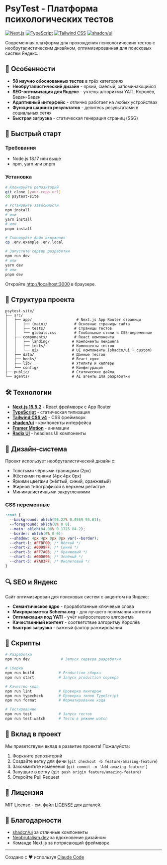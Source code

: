 # PsyTest - Платформа психологических тестов

[![Next.js](https://img.shields.io/badge/Next.js-15.5.2-black)](https://nextjs.org)
[![TypeScript](https://img.shields.io/badge/TypeScript-5.0-blue)](https://www.typescriptlang.org)
[![Tailwind CSS](https://img.shields.io/badge/Tailwind_CSS-v4-38bdf8)](https://tailwindcss.com)
[![shadcn/ui](https://img.shields.io/badge/shadcn/ui-latest-black)](https://ui.shadcn.com)

Современная платформа для прохождения психологических тестов с необруталистическим дизайном, оптимизированная для поисковых систем Яндекс.

## 🎯 Особенности

- **58 научно обоснованных тестов** в трёх категориях
- **Необруталистический дизайн** - яркий, смелый, запоминающийся
- **SEO-оптимизация для Яндекс** - учтены алгоритмы YATI, Королёв, Баден-Баден
- **Адаптивный интерфейс** - отлично работает на любых устройствах
- **Функция шаринга результатов** - делитесь результатами в социальных сетях
- **Быстрая загрузка** - статическая генерация страниц (SSG)

## 🚀 Быстрый старт

### Требования

- Node.js 18.17 или выше
- npm, yarn или pnpm

### Установка

```bash
# Клонируйте репозиторий
git clone [your-repo-url]
cd psytest-site

# Установите зависимости
npm install
# или
yarn install
# или
pnpm install

# Скопируйте файл окружения
cp .env.example .env.local

# Запустите сервер разработки
npm run dev
# или
yarn dev
# или
pnpm dev
```

Откройте [http://localhost:3000](http://localhost:3000) в браузере.

## 📁 Структура проекта

```
psytest-site/
├── src/
│   ├── app/                    # Next.js App Router страницы
│   │   ├── (main)/            # Основные страницы сайта
│   │   ├── tests/             # Страницы тестов
│   │   └── globals.css        # Глобальные стили и CSS-переменные
│   ├── components/            # React компоненты
│   │   ├── landing/          # Компоненты лендинга
│   │   ├── tests/            # Компоненты тестов
│   │   └── ui/               # UI компоненты (shadcn/ui + custom)
│   ├── data/                 # Данные тестов
│   ├── hooks/                # React хуки
│   ├── lib/                  # Утилиты и хелперы
│   └── config/               # Конфигурация
├── public/                   # Статические файлы
└── agents/                   # AI агенты для разработки
```

## 🛠 Технологии

- **[Next.js 15.5.2](https://nextjs.org)** - React фреймворк с App Router
- **[TypeScript](https://www.typescriptlang.org)** - статическая типизация
- **[Tailwind CSS v4](https://tailwindcss.com)** - CSS фреймворк
- **[shadcn/ui](https://ui.shadcn.com)** - компоненты интерфейса
- **[Framer Motion](https://www.framer.com/motion/)** - анимации
- **[Radix UI](https://www.radix-ui.com)** - headless UI компоненты

## 🎨 Дизайн-система

Проект использует необруталистический дизайн с:
- Толстыми чёрными границами (2px)
- Жёсткими тенями (4px 4px 0px)
- Яркими цветами (жёлтый, синий, оранжевый)
- Жирной типографикой в верхнем регистре
- Минималистичными закруглениями

### CSS переменные

```css
:root {
  --background: oklch(96.22% 0.0569 95.61);
  --foreground: oklch(0% 0 0);
  --main: oklch(84.08% 0.1725 84.2);
  --border: oklch(0% 0 0);
  --shadow: 4px 4px 0px 0px var(--border);
  --chart-1: #FFBF00; /* Жёлтый */
  --chart-2: #0099FF; /* Синий */
  --chart-3: #FF7A05; /* Оранжевый */
  --chart-4: #00D696; /* Зелёный */
  --chart-5: #7A83FF; /* Фиолетовый */
}
```

## 🔍 SEO и Яндекс

Сайт оптимизирован для поисковых систем с акцентом на Яндекс:

- **Семантическое ядро** - проработанные ключевые слова
- **Микроразметка Schema.org** - для лучшего понимания контента
- **Оптимизация под YATI** - учёт нейросетевого алгоритма
- **Качественный контент** - соответствие алгоритму Королёв
- **Быстрая загрузка** - важный фактор ранжирования

## 📝 Скрипты

```bash
# Разработка
npm run dev              # Запуск сервера разработки

# Сборка
npm run build           # Production сборка
npm run start           # Запуск production сервера

# Качество кода
npm run lint            # Проверка линтером
npm run typecheck       # Проверка типов TypeScript
npm run format          # Форматирование кода

# Тестирование
npm run test            # Запуск тестов
npm run test:watch      # Тесты в режиме watch
```

## 🤝 Вклад в проект

Мы приветствуем вклад в развитие проекта! Пожалуйста:

1. Форкните репозиторий
2. Создайте ветку для фичи (`git checkout -b feature/amazing-feature`)
3. Закоммитьте изменения (`git commit -m 'Add amazing feature'`)
4. Запушьте в ветку (`git push origin feature/amazing-feature`)
5. Откройте Pull Request

## 📄 Лицензия

MIT License - см. файл [LICENSE](LICENSE) для деталей.

## 🙏 Благодарности

- [shadcn/ui](https://ui.shadcn.com) за отличные компоненты
- [Neobrutalism.dev](https://www.neobrutalism.dev) за вдохновение дизайном
- Команде Next.js за потрясающий фреймворк

---

Создано с ❤️ используя [Claude Code](https://claude.ai/code)
